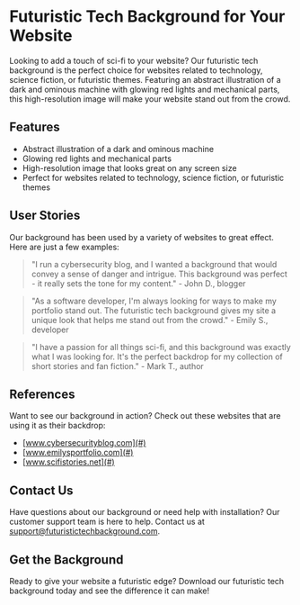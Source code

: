 <!--font:Cabin-->

# Futuristic Tech Background for Your Website

Looking to add a touch of sci-fi to your website? Our futuristic tech background is the perfect choice for websites related to technology, science fiction, or futuristic themes. Featuring an abstract illustration of a dark and ominous machine with glowing red lights and mechanical parts, this high-resolution image will make your website stand out from the crowd.

## Features

- Abstract illustration of a dark and ominous machine
- Glowing red lights and mechanical parts
- High-resolution image that looks great on any screen size
- Perfect for websites related to technology, science fiction, or futuristic themes

## User Stories

Our background has been used by a variety of websites to great effect. Here are just a few examples:

> "I run a cybersecurity blog, and I wanted a background that would convey a sense of danger and intrigue. This background was perfect - it really sets the tone for my content." - John D., blogger

> "As a software developer, I'm always looking for ways to make my portfolio stand out. The futuristic tech background gives my site a unique look that helps me stand out from the crowd." - Emily S., developer

> "I have a passion for all things sci-fi, and this background was exactly what I was looking for. It's the perfect backdrop for my collection of short stories and fan fiction." - Mark T., author

## References

Want to see our background in action? Check out these websites that are using it as their backdrop:

- [www.cybersecurityblog.com](#)
- [www.emilysportfolio.com](#)
- [www.scifistories.net](#)

## Contact Us

Have questions about our background or need help with installation? Our customer support team is here to help. Contact us at [support@futuristictechbackground.com](mailto:support@futuristictechbackground.com).

## Get the Background

Ready to give your website a futuristic edge? Download our futuristic tech background today and see the difference it can make!

<!--

Write me content for website with wallpaper which alt text is:

"A wallpaper featuring an abstract illustration of a dark and ominous machine, with glowing red lights and mechanical parts."

The name/title of the page should not be 1:1 copy of the alt text but rather a real content of the website which is using this wallpaper.

- Use markdown format 
- Start with heading
- Heading should be short and concise
- The content should look like a real website 
- The website should not be about the wallpaper, wallpaper is just a related background
- Heading should be contain work "wallpaper" or "background"
- Include real sections like references, contact, user stories, etc. use things relevant to the page purpose.
- Feel free to use structure like headings, bullets, numbering, blockquotes, paragraphs, horizontal lines, etc.
- You can use formatting like bold or _italic_
- You can include UTF-8 emojis
- Links should be only #hash anchors (and you can refer to the document itself)
- Do not include images


---


# Dark Machinery Wallpaper for Your Tech-Themed Website

Looking for a striking background that will make your website stand out? Our dark machinery wallpaper is the perfect choice for tech-themed websites that want to convey an ominous, futuristic vibe.

## Features

- Abstract illustration of a dark and ominous machine
- Glowing red lights and mechanical parts
- High-resolution image that looks great on any screen size
- Perfect for websites related to technology, science fiction, or futuristic themes

## User Stories

Our wallpaper has been used by a variety of websites to great effect. Here are just a few examples:

> "I run a cybersecurity blog, and I wanted a background that would convey a sense of danger and intrigue. This wallpaper was perfect - it really sets the tone for my content." - John D., blogger

> "As a software developer, I'm always looking for ways to make my portfolio stand out. The dark machinery wallpaper gives my site a unique look that helps me stand out from the crowd." - Emily S., developer

> "I have a passion for all things sci-fi, and this wallpaper was exactly what I was looking for. It's the perfect backdrop for my collection of short stories and fan fiction." - Mark T., author

## References

Want to see our wallpaper in action? Check out these websites that are using it as their background:

- [www.cybersecurityblog.com](#)
- [www.emilysportfolio.com](#)
- [www.scifistories.net](#)

## Contact Us

Have questions about our wallpaper or need help with installation? Our customer support team is here to help. Contact us at [support@darkmachinerywallpaper.com](mailto:support@darkmachinerywallpaper.com).

## Get the Wallpaper

Ready to give your website a futuristic edge? Download our dark machinery wallpaper today and see the difference it can make!


---


Heading should not include word "wallpaper". The website should not be about the wallpaper itself, wallpaper is just a related background, rewrite whole content.


---


# Futuristic Tech Background for Your Website

Looking to add a touch of sci-fi to your website? Our futuristic tech background is the perfect choice for websites related to technology, science fiction, or futuristic themes. Featuring an abstract illustration of a dark and ominous machine with glowing red lights and mechanical parts, this high-resolution image will make your website stand out from the crowd.

## Features

- Abstract illustration of a dark and ominous machine
- Glowing red lights and mechanical parts
- High-resolution image that looks great on any screen size
- Perfect for websites related to technology, science fiction, or futuristic themes

## User Stories

Our background has been used by a variety of websites to great effect. Here are just a few examples:

> "I run a cybersecurity blog, and I wanted a background that would convey a sense of danger and intrigue. This background was perfect - it really sets the tone for my content." - John D., blogger

> "As a software developer, I'm always looking for ways to make my portfolio stand out. The futuristic tech background gives my site a unique look that helps me stand out from the crowd." - Emily S., developer

> "I have a passion for all things sci-fi, and this background was exactly what I was looking for. It's the perfect backdrop for my collection of short stories and fan fiction." - Mark T., author

## References

Want to see our background in action? Check out these websites that are using it as their backdrop:

- [www.cybersecurityblog.com](#)
- [www.emilysportfolio.com](#)
- [www.scifistories.net](#)

## Contact Us

Have questions about our background or need help with installation? Our customer support team is here to help. Contact us at [support@futuristictechbackground.com](mailto:support@futuristictechbackground.com).

## Get the Background

Ready to give your website a futuristic edge? Download our futuristic tech background today and see the difference it can make!

-->
